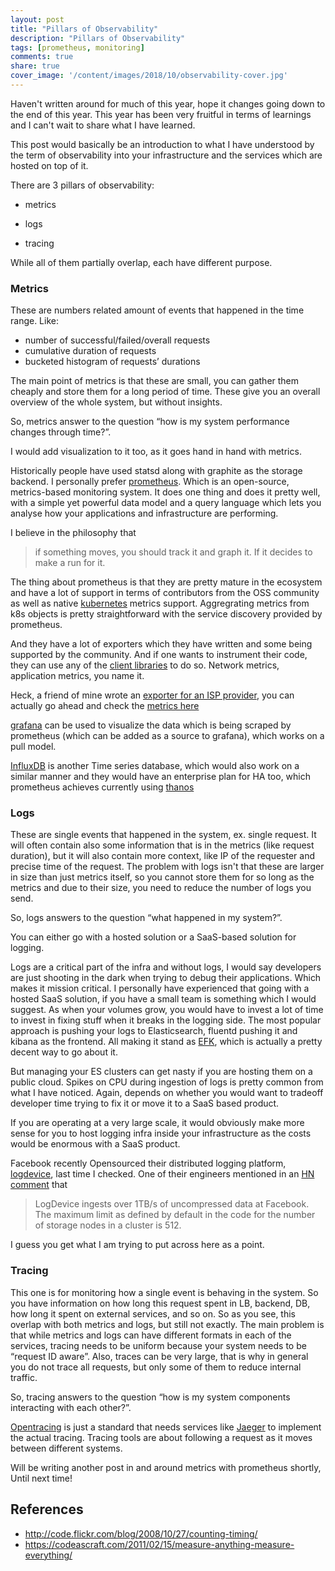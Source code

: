 ```yaml
---
layout: post
title: "Pillars of Observability"
description: "Pillars of Observability"
tags: [prometheus, monitoring]
comments: true
share: true
cover_image: '/content/images/2018/10/observability-cover.jpg'
---
```


Haven't written around for much of this year, hope it changes going down to the end of this year. This year has been very fruitful in terms of learnings and I can't wait to share what I have learned. 

This post would basically be an introduction to what I have understood by the term of observability into your infrastructure and the services which are hosted on top of it. 

There are 3 pillars of observability:

- metrics

- logs

- tracing

While all of them partially overlap, each have different purpose.

### Metrics

These are numbers related amount of events that happened in the time range. Like:

- number of successful/failed/overall requests
- cumulative duration of requests
- bucketed histogram of requests’ durations

The main point of metrics is that these are small, you can gather them cheaply and store them for a long period of time. These give you an overall overview of the whole system, but without insights.

So, metrics answer to the question “how is my system performance changes through time?”.

I would add visualization to it too, as it goes hand in hand with metrics.

Historically people have used statsd along with graphite as the storage backend. I personally prefer [prometheus](https://prometheus.io/). Which is an open-source, metrics-based monitoring system. It does one thing and does it pretty well, with a simple yet powerful data model and a query language which lets you analyse how your applications and infrastructure are performing. 

I believe in the philosophy that

> if something moves, you should track it and graph it. If it decides to make a run for it. 

The thing about prometheus is that they are pretty mature in the ecosystem and have a lot of support in terms of contributors from the OSS community as well as native [kubernetes](https://kubernetes.io) metrics support. Aggregrating metrics from k8s objects is pretty straightforward with the service discovery provided by prometheus. 

And they have a lot of exporters which they have written and some being supported by the community. And if one wants to instrument their code, they can use any of the [client libraries](https://prometheus.io/docs/instrumenting/clientlibs/) to do so. Network metrics, application metrics, you name it. 

Heck, a friend of mine wrote an [exporter for an ISP provider](https://git.captnemo.in/nemo/prometheus-act-exporter), you can actually go ahead and check the [metrics here](https://grafana.bb8.fun/d/_u2-GHSik/main-dashboard?refresh=5s&orgId=1) 

[grafana](https://grafana.com/) can be used to visualize the data which is being scraped by prometheus (which can be added as a source to grafana), which works on a pull model. 

[InfluxDB](https://www.influxdata.com/) is another Time series database, which would also work on a similar manner and they would have an enterprise plan for HA too, which prometheus achieves currently using [thanos](https://github.com/improbable-eng/thanos)

### Logs

These are single events that happened in the system, ex. single request. It will often contain also some information that is in the metrics (like request duration), but it will also contain more context, like IP of the requester and precise time of the request. The problem with logs isn't that these are larger in size than just metrics itself, so you cannot store them for so long as the metrics and due to their size, you need to reduce the number of logs you send.

So, logs answers to the question “what happened in my system?”.

You can either go with a hosted solution or a SaaS-based solution for logging. 

Logs are a critical part of the infra and without logs, I would say developers are just shooting in the dark when trying to debug their applications. Which makes it mission critical. I personally have experienced that going with a hosted SaaS solution, if you have a small team is something which I would suggest. As when your volumes grow, you would have to invest a lot of time to invest in fixing stuff when it breaks in the logging side. The most popular approach is pushing your logs to Elasticsearch, fluentd pushing it and kibana as the frontend. All making it stand as [EFK](https://docs.fluentd.org/v0.12/articles/docker-logging-efk-compose), which is actually a pretty decent way to go about it. 

But managing your ES clusters can get nasty if you are hosting them on a public cloud. Spikes on CPU during ingestion of logs is pretty common from what I have noticed. Again, depends on whether you would want to tradeoff developer time trying to fix it or move it to a SaaS based product. 

If you are operating at a very large scale, it would obviously make more sense for you to host logging infra inside your infrastructure as the costs would be enormous with a SaaS product. 

Facebook recently Opensourced their distributed logging platform, [logdevice](https://logdevice.io/), last time I checked. One of their engineers mentioned in an [HN comment](https://news.ycombinator.com/item?id=17976930) that

> LogDevice ingests over 1TB/s of uncompressed data at Facebook. The maximum limit as defined by default in the code for the number of storage nodes in a cluster is 512.

I guess you get what I am trying to put across here as a point. 

### Tracing

This one is for monitoring how a single event is behaving in the system. So you have information on how long this request spent in LB, backend, DB, how long it spent on external services, and so on. So as you see, this overlap with both metrics and logs, but still not exactly. The main problem is that while metrics and logs can have different formats in each of the services, tracing needs to be uniform because your system needs to be “request ID aware”. Also, traces can be very large, that is why in general you do not trace all requests, but only some of them to reduce internal traffic.

So, tracing answers to the question “how is my system components interacting with each other?”.

[Opentracing](http://opentracing.io/) is just a standard that needs services like [Jaeger](https://www.jaegertracing.io/docs/1.6/) to implement the actual tracing. Tracing tools are about following a request as it moves between different systems. 

Will be writing another post in and around metrics with prometheus shortly, Until next time!

## References

- http://code.flickr.com/blog/2008/10/27/counting-timing/
- https://codeascraft.com/2011/02/15/measure-anything-measure-everything/
